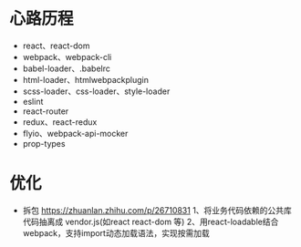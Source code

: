 # 心路历程
- react、react-dom
- webpack、webpack-cli
- babel-loader、.babelrc
- html-loader、htmlwebpackplugin
- scss-loader、css-loader、style-loader
- eslint
- react-router
- redux、react-redux
- flyio、webpack-api-mocker
- prop-types

# 优化

- 拆包
  https://zhuanlan.zhihu.com/p/26710831
  1、将业务代码依赖的公共库代码抽离成 vendor.js(如react react-dom 等)
  2、用react-loadable结合webpack，支持import动态加载语法，实现按需加载